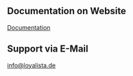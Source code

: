 ## Documentation on Website
[Documentation](https://www.loyalista.de/en/dokumentation)

## Support via E-Mail
[info@loyalista.de](info@loyalista.de)